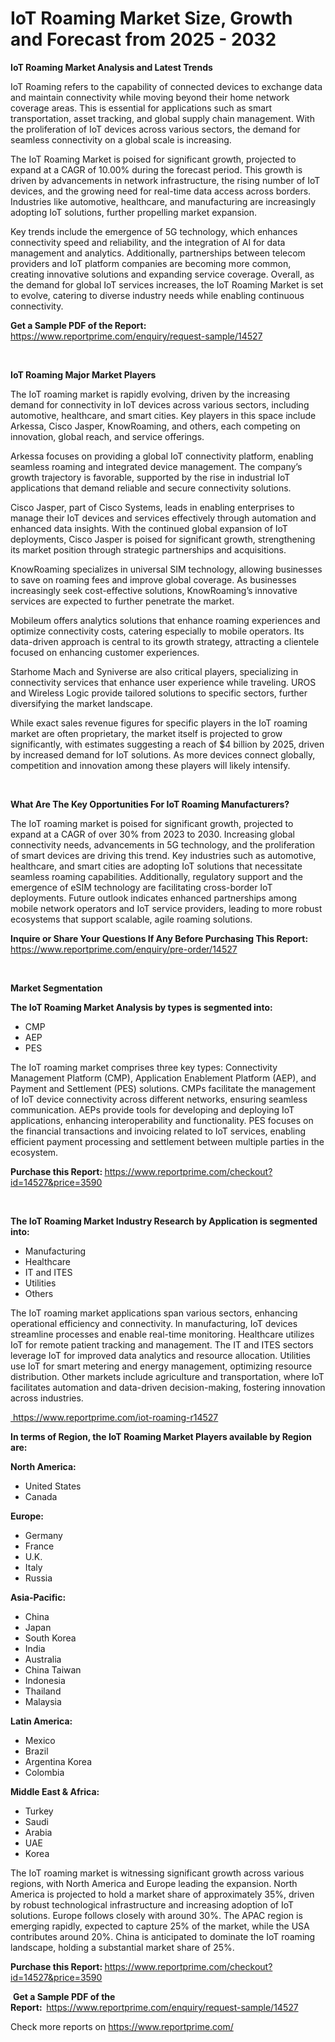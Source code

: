 <p><h1>IoT Roaming Market Size, Growth and Forecast from 2025 - 2032</h1></p><p><strong>IoT Roaming Market Analysis and Latest Trends</strong></p>
<p><p>IoT Roaming refers to the capability of connected devices to exchange data and maintain connectivity while moving beyond their home network coverage areas. This is essential for applications such as smart transportation, asset tracking, and global supply chain management. With the proliferation of IoT devices across various sectors, the demand for seamless connectivity on a global scale is increasing.</p><p>The IoT Roaming Market is poised for significant growth, projected to expand at a CAGR of 10.00% during the forecast period. This growth is driven by advancements in network infrastructure, the rising number of IoT devices, and the growing need for real-time data access across borders. Industries like automotive, healthcare, and manufacturing are increasingly adopting IoT solutions, further propelling market expansion.</p><p>Key trends include the emergence of 5G technology, which enhances connectivity speed and reliability, and the integration of AI for data management and analytics. Additionally, partnerships between telecom providers and IoT platform companies are becoming more common, creating innovative solutions and expanding service coverage. Overall, as the demand for global IoT services increases, the IoT Roaming Market is set to evolve, catering to diverse industry needs while enabling continuous connectivity.</p></p>
<p><strong>Get a Sample PDF of the Report:&nbsp;</strong> <a href="https://www.reportprime.com/enquiry/request-sample/14527?utm_campaign=3050&utm_medium=2&utm_source=Github&utm_content=ia&utm_term=20032025&utm_id=iot-roaming">https://www.reportprime.com/enquiry/request-sample/14527</a></p>
<p>&nbsp;</p>
<p><strong>IoT Roaming Major Market Players</strong></p>
<p><p>The IoT roaming market is rapidly evolving, driven by the increasing demand for connectivity in IoT devices across various sectors, including automotive, healthcare, and smart cities. Key players in this space include Arkessa, Cisco Jasper, KnowRoaming, and others, each competing on innovation, global reach, and service offerings.</p><p>Arkessa focuses on providing a global IoT connectivity platform, enabling seamless roaming and integrated device management. The company’s growth trajectory is favorable, supported by the rise in industrial IoT applications that demand reliable and secure connectivity solutions.</p><p>Cisco Jasper, part of Cisco Systems, leads in enabling enterprises to manage their IoT devices and services effectively through automation and enhanced data insights. With the continued global expansion of IoT deployments, Cisco Jasper is poised for significant growth, strengthening its market position through strategic partnerships and acquisitions.</p><p>KnowRoaming specializes in universal SIM technology, allowing businesses to save on roaming fees and improve global coverage. As businesses increasingly seek cost-effective solutions, KnowRoaming’s innovative services are expected to further penetrate the market.</p><p>Mobileum offers analytics solutions that enhance roaming experiences and optimize connectivity costs, catering especially to mobile operators. Its data-driven approach is central to its growth strategy, attracting a clientele focused on enhancing customer experiences.</p><p>Starhome Mach and Syniverse are also critical players, specializing in connectivity services that enhance user experience while traveling. UROS and Wireless Logic provide tailored solutions to specific sectors, further diversifying the market landscape.</p><p>While exact sales revenue figures for specific players in the IoT roaming market are often proprietary, the market itself is projected to grow significantly, with estimates suggesting a reach of $4 billion by 2025, driven by increased demand for IoT solutions. As more devices connect globally, competition and innovation among these players will likely intensify.</p></p>
<p>&nbsp;</p>
<p><strong>What Are The Key Opportunities For IoT Roaming Manufacturers?</strong></p>
<p><p>The IoT roaming market is poised for significant growth, projected to expand at a CAGR of over 30% from 2023 to 2030. Increasing global connectivity needs, advancements in 5G technology, and the proliferation of smart devices are driving this trend. Key industries such as automotive, healthcare, and smart cities are adopting IoT solutions that necessitate seamless roaming capabilities. Additionally, regulatory support and the emergence of eSIM technology are facilitating cross-border IoT deployments. Future outlook indicates enhanced partnerships among mobile network operators and IoT service providers, leading to more robust ecosystems that support scalable, agile roaming solutions.</p></p>
<p><strong>Inquire or Share Your Questions If Any Before Purchasing This Report:</strong> <a href="https://www.reportprime.com/enquiry/pre-order/14527?utm_campaign=3050&utm_medium=2&utm_source=Github&utm_content=ia&utm_term=20032025&utm_id=iot-roaming">https://www.reportprime.com/enquiry/pre-order/14527</a></p>
<p>&nbsp;</p>
<p><strong>Market Segmentation</strong></p>
<p><strong>The IoT Roaming Market Analysis by types is segmented into:</strong></p>
<p><ul><li>CMP</li><li>AEP</li><li>PES</li></ul></p>
<p><p>The IoT roaming market comprises three key types: Connectivity Management Platform (CMP), Application Enablement Platform (AEP), and Payment and Settlement (PES) solutions. CMPs facilitate the management of IoT device connectivity across different networks, ensuring seamless communication. AEPs provide tools for developing and deploying IoT applications, enhancing interoperability and functionality. PES focuses on the financial transactions and invoicing related to IoT services, enabling efficient payment processing and settlement between multiple parties in the ecosystem.</p></p>
<p><strong>Purchase this Report:&nbsp;</strong><a href="https://www.reportprime.com/checkout?id=14527&price=3590&utm_campaign=3050&utm_medium=2&utm_source=Github&utm_content=ia&utm_term=20032025&utm_id=iot-roaming">https://www.reportprime.com/checkout?id=14527&price=3590</a></p>
<p>&nbsp;</p>
<p><strong>The IoT Roaming Market Industry Research by Application is segmented into:</strong></p>
<p><ul><li>Manufacturing</li><li>Healthcare</li><li>IT and ITES</li><li>Utilities</li><li>Others</li></ul></p>
<p><p>The IoT roaming market applications span various sectors, enhancing operational efficiency and connectivity. In manufacturing, IoT devices streamline processes and enable real-time monitoring. Healthcare utilizes IoT for remote patient tracking and management. The IT and ITES sectors leverage IoT for improved data analytics and resource allocation. Utilities use IoT for smart metering and energy management, optimizing resource distribution. Other markets include agriculture and transportation, where IoT facilitates automation and data-driven decision-making, fostering innovation across industries.</p></p>
<p><a href="https://www.reportprime.com/iot-roaming-r14527?utm_campaign=3050&utm_medium=2&utm_source=Github&utm_content=ia&utm_term=20032025&utm_id=iot-roaming">&nbsp;https://www.reportprime.com/iot-roaming-r14527</a></p>
<p><strong>In terms of Region, the IoT Roaming Market Players available by Region are:</strong></p>
<p>
    <p> <strong> North America: </strong>
        <ul>
            <li>United States</li>
            <li>Canada</li>
        </ul>
        </p> 
    <p> <strong> Europe: </strong>
        <ul>
            <li>Germany</li>
            <li>France</li>
            <li>U.K.</li>
            <li>Italy</li>
            <li>Russia</li>
        </ul>
        </p> 
    <p> <strong> Asia-Pacific: </strong>
        <ul>
            <li>China</li>
            <li>Japan</li>
            <li>South Korea</li>
            <li>India</li>
            <li>Australia</li>
            <li>China Taiwan</li>
            <li>Indonesia</li>
            <li>Thailand</li>
            <li>Malaysia</li>
        </ul>
        </p> 
    <p> <strong> Latin America: </strong>
        <ul>
            <li>Mexico</li>
            <li>Brazil</li>
            <li>Argentina Korea</li>
            <li>Colombia</li>
        </ul>
        </p> 
    <p> <strong> Middle East & Africa: </strong>
        <ul>
            <li>Turkey</li>
            <li>Saudi</li>
            <li>Arabia</li>
            <li>UAE</li>
            <li>Korea</li>
        </ul>
    </p>
    </p>
<p><p>The IoT roaming market is witnessing significant growth across various regions, with North America and Europe leading the expansion. North America is projected to hold a market share of approximately 35%, driven by robust technological infrastructure and increasing adoption of IoT solutions. Europe follows closely with around 30%. The APAC region is emerging rapidly, expected to capture 25% of the market, while the USA contributes around 20%. China is anticipated to dominate the IoT roaming landscape, holding a substantial market share of 25%.</p></p>
<p><strong>Purchase this Report: </strong><a href="https://www.reportprime.com/checkout?id=14527&price=3590&utm_campaign=3050&utm_medium=2&utm_source=Github&utm_content=ia&utm_term=20032025&utm_id=iot-roaming">https://www.reportprime.com/checkout?id=14527&price=3590</a></p>
<p>&nbsp;<strong>Get a Sample PDF of the Report:&nbsp;&nbsp;</strong><a href="https://www.reportprime.com/enquiry/request-sample/14527?utm_campaign=3050&utm_medium=2&utm_source=Github&utm_content=ia&utm_term=20032025&utm_id=iot-roaming">https://www.reportprime.com/enquiry/request-sample/14527</a></p>
<p><strong></strong></p>
<p>Check more reports on <a href="https://www.reportprime.com/?utm_campaign=3050&utm_medium=2&utm_source=Github&utm_content=ia&utm_term=20032025&utm_id=iot-roaming">https://www.reportprime.com/</a></p>
